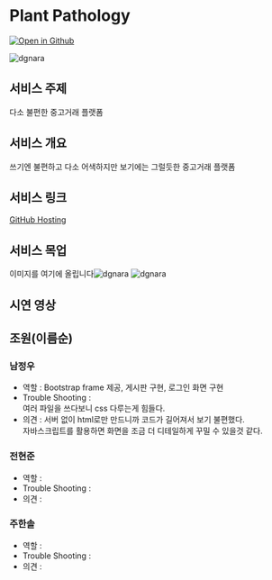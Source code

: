 # Plant Pathology

[![Open in Github](https://static.streamlit.io/badges/streamlit_badge_black_white.svg)](https://share.streamlit.io/)

![dgnara](./img/apple-tree-g4dc5161e2_1280.jpg)

## 서비스 주제

다소 불편한 중고거래 플랫폼

## 서비스 개요

쓰기엔 불편하고 다소 어색하지만
보기에는 그럴듯한 중고거래 플랫폼

## 서비스 링크

[GitHub Hosting](https://github.com/luxetverit/miniproject4/blob/main/README_model.md)

## 서비스 목업

이미지를 여기에 올립니다![dgnara](./img/apple-tree-g4dc5161e2_1280.jpg)
![dgnara](./img/apple-tree-g4dc5161e2_1280.jpg)

## 시연 영상

## 조원(이름순)

### 남정우

-   역할 : Bootstrap frame 제공, 게시판 구현, 로그인 화면 구현
-   Trouble Shooting :  
     여러 파일을 쓰다보니 css 다루는게 힘들다.
-   의견 :
    서버 없이 html로만 만드니까 코드가 길어져서 보기 불편했다.  
    자바스크립트를 활용하면 화면을 조금 더 디테일하게 꾸밀 수 있을것 같다.

### 전현준

-   역할 :
-   Trouble Shooting :
-   의견 :

### 주한솔

-   역할 :
-   Trouble Shooting :
-   의견 :
